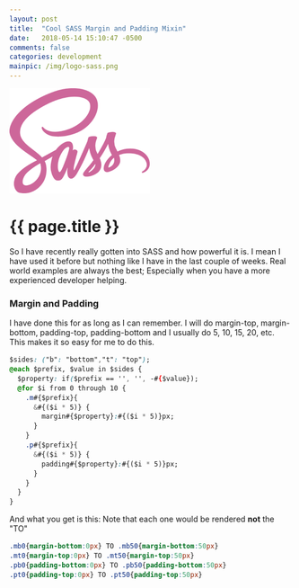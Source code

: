 ```yaml
---
layout: post
title:  "Cool SASS Margin and Padding Mixin"
date:   2018-05-14 15:10:47 -0500
comments: false
categories: development
mainpic: /img/logo-sass.png
---
```

<img src="/img/logo-sass.png" class="img-responsive center-block featured-blog-img" />

# {{ page.title }}

So I have recently really gotten into SASS and how powerful it is. I mean I have used it before but nothing like I have in the last couple of weeks. Real world examples are always the best; Especially when you have a more experienced developer helping. 

### Margin and Padding
I have done this for as long as I can remember. I will do margin-top, margin-bottom, padding-top, padding-bottom and I usually do 5, 10, 15, 20, etc. This makes it so easy for me to do this. 

```css
$sides: ("b": "bottom","t": "top");
@each $prefix, $value in $sides {
  $property: if($prefix == '', '', -#{$value});
  @for $i from 0 through 10 {
    .m#{$prefix}{
      &#{($i * 5)} {
        margin#{$property}:#{($i * 5)}px;
      }
    }
    .p#{$prefix}{
      &#{($i * 5)} {
        padding#{$property}:#{($i * 5)}px;
      }
    }
  }
}
```

And what you get is this: Note that each one would be rendered __not__ the "TO"

```css
.mb0{margin-bottom:0px} TO .mb50{margin-bottom:50px}
.mt0{margin-top:0px} TO .mt50{margin-top:50px}
.pb0{padding-bottom:0px} TO .pb50{padding-bottom:50px}
.pt0{padding-top:0px} TO .pt50{padding-top:50px}
```
